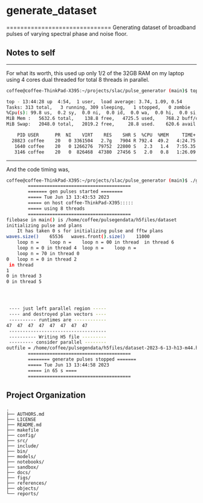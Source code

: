 # generate\_dataset
==============================
Generating dataset of broadband pulses of varying spectral phase and noise floor.

## Notes to self
-------------
For what its worth, this used up only 1/2 of the 32GB RAM on my laptop using 4 cores dual threaded for total 8 threads in parallel.
```bash
coffee@coffee-ThinkPad-X395:~/projects/slac/pulse_generator (main)$ top

top - 13:44:28 up  4:54,  1 user,  load average: 3.74, 1.09, 0.54
Tasks: 313 total,   3 running, 309 sleeping,   1 stopped,   0 zombie
%Cpu(s): 99.8 us,  0.2 sy,  0.0 ni,  0.0 id,  0.0 wa,  0.0 hi,  0.0 si,  0.0 st
MiB Mem :   5632.6 total,    138.8 free,   4725.5 used,    768.2 buff/cache
MiB Swap:   2048.0 total,   2019.2 free,     28.8 used.    620.6 avail Mem 

    PID USER      PR  NI    VIRT    RES    SHR S  %CPU  %MEM     TIME+ COMMAND                                                                                                                                     
  28823 coffee    20   0 3361504   2.7g   7904 R 792.4  49.2   4:24.75 generate_datase                                                                                                                             
   1640 coffee    20   0 1266276  79752  22800 S   2.3   1.4   7:55.35 Xorg                                                                                                                                        
   3146 coffee    20   0  826468  47380  27456 S   2.0   0.8   1:26.09 gnome-terminal-   
```

-------------
And the code timing was,  
```bash
coffee@coffee-ThinkPad-X395:~/projects/slac/pulse_generator (main)$ ./generate_dataset 
		======================================
		======= gen pulses started ========
		===== Tue Jun 13 13:43:53 2023
		===== on host coffee-ThinkPad-X395:::::
		===== using 8 threads
		======================================
filebase in main() is /home/coffee/pulsegendata/h5files/dataset
initializing pulse and plans
	It has taken 0 s for initializing pulse and fftw plans
waves.size()	65536	waves.front().size()	11000
	loop n = 	loop n = 	loop n = 00 in thread  in thread 6
	loop n = 0 in thread 4	loop n = 	loop n = 
	loop n = 70 in thread 0
0	loop n = 0 in thread 2
 in thread 
1
0 in thread 3
0 in thread 5




 ---- just left parallel region -----
 ---- and destroyed plan vectors ----
 ---------- runtimes are ------------
47	47	47	47	47	47	47	47	
 ------------------------------------
 ---------- Writing H5 file ---------
 --------- consider parallel --------
outfile = /home/coffee/pulsegendata/h5files/dataset-2023-6-13-h13-m44.h5
		======================================
		======== generate pulses stopped =======
		===== Tue Jun 13 13:44:58 2023
		===== in 65 s ====
		======================================

```


Project Organization
--------------------

    .
    ├── AUTHORS.md
    ├── LICENSE
    ├── README.md
    ├── makefile
    ├── config/
    ├── src/
    ├── include/
    ├── bin/
    ├── models/
    ├── notebooks/
    ├── sandbox/
    ├── docs/
    ├── figs/
    ├── references/
    ├── objects/
    └── reports/
